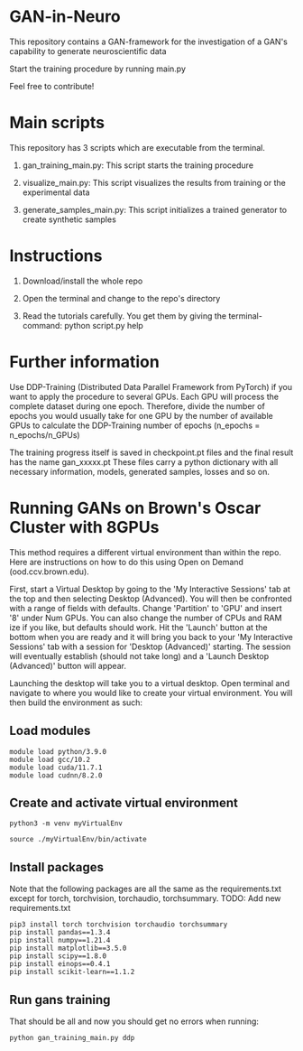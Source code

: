 # GAN-in-Neuro

This repository contains a GAN-framework for the investigation of a GAN's capability to generate neuroscientific data

Start the training procedure by running main.py

Feel free to contribute!

# Main scripts

This repository has 3 scripts which are executable from the terminal.

1. gan_training_main.py: This script starts the training procedure

2. visualize_main.py: This script visualizes the results from training or the experimental data

3. generate_samples_main.py: This script initializes a trained generator to create synthetic samples

# Instructions

1. Download/install the whole repo

2. Open the terminal and change to the repo's directory

3. Read the tutorials carefully. You get them by giving the terminal-command: python script.py help

# Further information

Use DDP-Training (Distributed Data Parallel Framework from PyTorch) if you want to apply the procedure to several GPUs.
Each GPU will process the complete dataset during one epoch. Therefore, divide the number of epochs you would usually take for one GPU by the number of available GPUs to calculate the DDP-Training number of epochs (n_epochs = n_epochs/n_GPUs)

The training progress itself is saved in checkpoint.pt files and the final result has the name gan_xxxxx.pt
These files carry a python dictionary with all necessary information, models, generated samples, losses and so on.

# Running GANs on Brown's Oscar Cluster with 8GPUs

This method requires a different virtual environment than within the repo. Here are instructions on how to do this using Open on Demand (ood.ccv.brown.edu).

First, start a Virtual Desktop by going to the 'My Interactive Sessions' tab at the top and then selecting Desktop (Advanced). You will then be confronted with a range of fields with defaults. Change 'Partition' to 'GPU' and insert '8' under Num GPUs. You can also change the number of CPUs and RAM ize if you like, but defaults should work. Hit the 'Launch' button at the bottom when you are ready and it will bring you back to your 'My Interactive Sessions' tab with a session for 'Desktop (Advanced)' starting. The session will eventually establish (should not take long) and a 'Launch Desktop (Advanced)' button will appear.

Launching the desktop will take you to a virtual desktop. Open terminal and navigate to where you would like to create your virtual environment. You will then build the environment as such:

## Load modules
```
module load python/3.9.0
module load gcc/10.2
module load cuda/11.7.1
module load cudnn/8.2.0
```

## Create and activate virtual environment
```
python3 -m venv myVirtualEnv

source ./myVirtualEnv/bin/activate
```

## Install packages
Note that the following packages are all the same as the requirements.txt except for torch, torchvision, torchaudio, torchsummary. TODO: Add new requirements.txt
```
pip3 install torch torchvision torchaudio torchsummary 
pip install pandas==1.3.4
pip install numpy==1.21.4
pip install matplotlib==3.5.0
pip install scipy==1.8.0
pip install einops==0.4.1
pip install scikit-learn==1.1.2
```

## Run gans training
That should be all and now you should get no errors when running:
```
python gan_training_main.py ddp
```
